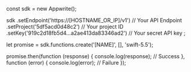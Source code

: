 const sdk = new Appwrite();

sdk
    .setEndpoint('https://[HOSTNAME_OR_IP]/v1') // Your API Endpoint
    .setProject('5df5acd0d48c2') // Your project ID
    .setKey('919c2d18fb5d4...a2ae413da83346ad2') // Your secret API key
;

let promise = sdk.functions.create('[NAME]', [], 'swift-5.5');

promise.then(function (response) {
    console.log(response); // Success
}, function (error) {
    console.log(error); // Failure
});